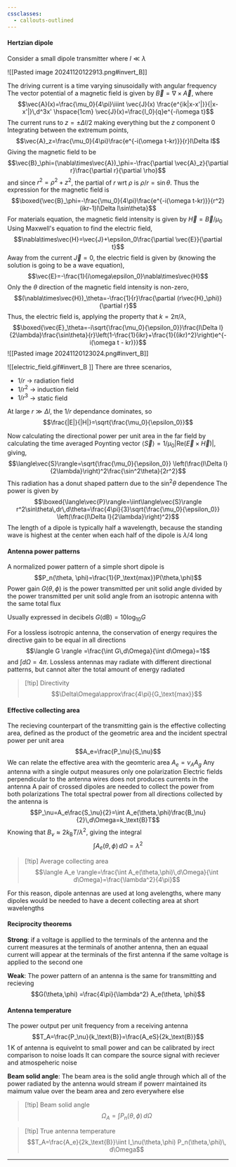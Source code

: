 ```yaml
---
cssclasses:
  - callouts-outlined
---
```

#### Hertzian dipole
Consider a small dipole transmitter where $I\ll\lambda$ 

![[Pasted image 20241120122913.png#invert_B]]

The driving current is a time varying sinusoidally with angular frequency
The vector potential of a magnetic field is given by $\vec{B}=\nabla\times\vec{A}$, where $$\vec{A}(x)=\frac{\mu_0}{4\pi}\iiint \vec{J}(x) \frac{e^{ik|x-x'|}}{|x-x'|}\,d^3x' \hspace{1cm} \vec{J}(x)=\frac{I_0}{q}e^{-i\omega t}$$
The current runs to $z=\pm\Delta l/2$ making everything but the $z$ component $0$
Integrating between the extremum points, $$\vec{A}_z=\frac{\mu_0}{4\pi}\frac{e^{-i(\omega t-kr)}}{r}I\Delta l$$
Giving the magnetic field to be $$\vec{B}_\phi=(\nabla\times\vec{A})_\phi=-\frac{\partial \vec{A}_z}{\partial r}\frac{\partial r}{\partial \rho}$$
and since $r^2=\rho^2+z^2$, the partial of $r$ wrt $\rho$ is $\rho/r=\sin\theta$. Thus the expression for the magnetic field is $$\boxed{\vec{B}_\phi=-\frac{\mu_0}{4\pi}\frac{e^{-i(\omega t-kr)}}{r^2}(ikr-1)I\Delta l\sin\theta}$$
For materials equation, the magnetic field intensity is given by $\vec{H}=\vec{B}/\mu_0$
Using Maxwell's equation to find the electric field, $$\nabla\times\vec{H}=\vec{J}+\epsilon_0\frac{\partial \vec{E}}{\partial t}$$
Away from the current $\vec{J}=0$, the electric field is given by (knowing the solution is going to be a wave equation), $$\vec{E}=-\frac{1}{i\omega\epsilon_0}\nabla\times\vec{H}$$
Only the $\theta$ direction of the magnetic field intensity is non-zero, $$(\nabla\times\vec{H})_\theta=-\frac{1}{r}\frac{\partial (r\vec{H}_\phi)}{\partial r}$$
Thus, the electric field is, applying the property that $k=2\pi/\lambda$, $$\boxed{\vec{E}_\theta=-i\sqrt{\frac{\mu_0}{\epsilon_0}}\frac{I\Delta l}{2\lambda}\frac{\sin\theta}{r}\left(1-\frac{1}{ikr}+\frac{1}{(ikr)^2}\right)e^{-i(\omega t - kr)}}$$
![[Pasted image 20241120123024.png#invert_B]]

![[electric_field.gif#invert_B ]]
There are three scenarios, 
- $1/r$ $\rightarrow$ radiation field
- $1/r^2$ $\rightarrow$ induction field
- $1/r^3$ $\rightarrow$ static field

At large $r\gg\Delta l$, the $1/r$ dependance dominates, so $$\frac{|E|}{|H|}=\sqrt{\frac{\mu_0}{\epsilon_0}}$$

Now calculating the directional power per unit area in the far field by calculating the time averaged Poynting vector $\langle\vec{S}\rangle = 1/\mu_0 |\text{Re} (\vec{E}\times\vec{H})|$, giving, $$\langle\vec{S}\rangle=\sqrt{\frac{\mu_0}{\epsilon_0}} \left(\frac{I\Delta l}{2\lambda}\right)^2\frac{\sin^2\theta}{2r^2}$$
This radiation has a donut shaped pattern due to the $\sin^2\theta$ dependence
The power is given by $$\boxed{\langle\vec{P}\rangle=\iint\langle\vec{S}\rangle r^2\sin\theta\,dr\,d\theta=\frac{4\pi}{3}\sqrt{\frac{\mu_0}{\epsilon_0}} \left(\frac{I\Delta l}{2\lambda}\right)^2}$$
The length of a dipole is typically half a wavelength, because the standing wave is highest at the center when each half of the dipole is $\lambda/4$ long

#### Antenna power patterns
A normalized power pattern of a simple short dipole is $$P_n(\theta, \phi)=\frac{1}{P_\text{max}}P(\theta,\phi)$$
Power gain $G(\theta, \phi)$ is the power transmitted per unit solid angle divided by the power transmitted per unit solid angle from an isotropic antenna with the same total flux

Usually expressed in decibels $G(\text{dB})=10\log_{10}G$

For a lossless isotropic antenna, the conservation of energy requires the directive gain to be equal in all directions $$\langle G \rangle =\frac{\int G\,d\Omega}{\int d\Omega}=1$$and $\int d\Omega = 4\pi$.
Lossless antennas may radiate with different directional patterns, but cannot alter the total amount of energy radiated

>[!tip] Directivity
>$$\Delta\Omega\approx\frac{4\pi}{G_\text{max}}$$

#### Effective collecting area
The recieving counterpart of the transmitting gain is the effective collecting area, defined as the product of the geometric area and the incident spectral power per unit area $$A_e=\frac{P_\nu}{S_\nu}$$
We can relate the effective area with the geomteric area $A_e=\nu_AA_g$
Any antenna with a single output measures only one polarization
Electric fields perpendicular to the antenna wires does not produces currents in the antenna
A pair of crossed dipoles are needed to collect the power from both polarizations
The total spectral power from all directions collected by the antenna is $$P_\nu=A_e\frac{S_\nu}{2}=\int A_e(\theta,\phi)\frac{B_\nu}{2}\,d\Omega=k_\text{B}T$$
Knowing that $B_\nu\approx2k_\text{B}T/\lambda^2$, giving the integral $$\int A_e(\theta,\phi)\,d\Omega=\lambda^2$$
>[!tip] Average collecting area 
>$$\langle A_e \rangle=\frac{\int A_e(\theta,\phi)\,d\Omega}{\int d\Omega}=\frac{\lambda^2}{4\pi}$$

For this reason, dipole antennas are used at long avelengths, where many dipoles would be needed to have a decent collecting area at short wavelengths

#### Reciprocity theorems
**Strong**: if a voltage is appllied to the terminals of the antenna and the current measures at the terminals of another antenna, then an equaal current will appear at the terminals of the first antenna if the same voltage is applied to the second one

**Weak**: The power pattern of an antenna is the same for transmitting and recieving $$G(\theta,\phi) =\frac{4\pi}{\lambda^2} A_e(\theta, \phi)$$
#### Antenna temperature
The power output per unit frequency from a receiving antenna $$T_A=\frac{P_\nu}{k_\text{B}}=\frac{A_eS}{2k_\text{B}}$$
$1\, \text{K}$ of antenna is equivelnt to small power and can be calibrated by irect comparison to noise loads
It can compare the source signal with reciever and atmospeheric noise 

**Beam solid angle**: The beam area is the solid angle through which all of the power radiated by the antenna would stream if powerr maintained its maimum value over the beam area and zero everywhere else

>[!tip] Beam solid angle
>$$\Omega_A=\int P_n(\theta,\phi)\, d\Omega$$

>[!tip] True antenna temperature
>$$T_A=\frac{A_e}{2k_\text{B}}\iint I_\nu(\theta,\phi) P_n(\theta,\phi)\, d\Omega$$

---
